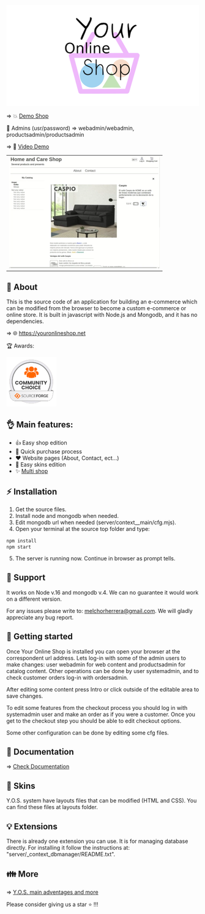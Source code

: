 ![Your Online Shop](readme_images/logotype.png "Your Online Shop")

=> :boom: [Demo Shop](https://youronlineshop.net/sample/)

:wrench: Admins (usr/password) => webadmin/webadmin, productsadmin/productsadmin

=> :information_desk_person: [Video Demo](https://youtu.be/PD_olszbGWA)
<table>
  <tr>
    <td>
    <a href="https://youtu.be/PD_olszbGWA"><img src="readme_images/youtube.webp"></a>
    </td>
  </tr>
</table>

## :cactus: About

This is the source code of an application for building an e-commerce which can be modified from the browser to become a custom e-commerce or online store. It is built in javascript with Node.js and Mongodb, and it has no dependencies.

=> :globe_with_meridians: https://youronlineshop.net

:trophy: Awards:

<img src="readme_images/oss-community-choice-white.svg" alt="Community choice" width="130"/>

## :ok_hand: Main features:

- :thumbsup: Easy shop edition
- :runner: Quick purchase process
- :heart: Website pages (About, Contact, ect...)
- :art: Easy skins edition
- :sparkles: [Multi shop](docs/multishopguide.md)

## :zap: Installation

1. Get the source files.
2. Install node and mongodb when needed.
3. Edit mongodb url when needed (server/context__main/cfg.mjs).
4. Open your terminal at the source top folder and type:
```
npm install 
npm start
```
5. The server is running now. Continue in browser as prompt tells.

## :ghost: Support

It works on Node v.16 and mongodb v.4. We can no guarantee it would work on a different version.

For any issues please write to: melchorherrera@gmail.com. We will gladly appreciate any bug report.


## :rocket: Getting started

Once Your Online Shop is installed you can open your browser at the correspondent url address. Lets log-in with some of the admin users to make changes: user webadmin for web content and productsadmin for catalog content. Other operations can be done by user systemadmin, and to check customer orders log-in with ordersadmin.

After editing some content press Intro or click outside of the editable area to save changes.

To edit some features from the checkout process you should log in with systemadmin user and make an order as if you were a customer. Once you get to the checkout step you should be able to edit checkout options.

Some other configuration can be done by editing some cfg files.


## :green_book: Documentation

=> [Check Documentation](docs/overview.md)


## :art: Skins

Y.O.S. system have layouts files that can be modified (HTML and CSS). You can find these files at layouts folder.


## :bulb: Extensions

There is already one extension you can use. It is for managing database directly. For installing it follow the instructions at: "server/_context_dbmanager/README.txt".


## :family: More

=> [Y.O.S. main adventages and more](docs/marketing.md)

Please consider giving us a star :star: !!!
